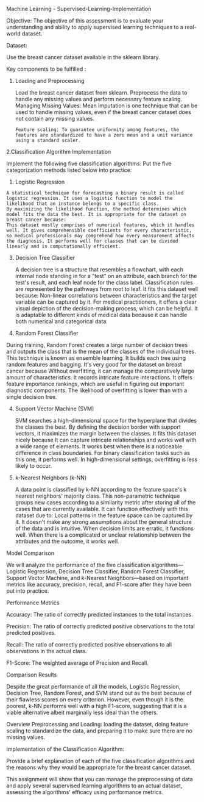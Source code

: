 Machine Learning - Supervised-Learning-Implementation

Objective: The objective of this assessment is to evaluate your understanding and ability to apply supervised learning techniques to a real-world dataset.

Dataset:

Use the breast cancer dataset available in the sklearn library.

Key components to be fulfilled :

1. Loading and Preprocessing

   Load the breast cancer dataset from sklearn.
   Preprocess the data to handle any missing values and perform necessary feature scaling.
       Managing Missing Values: Mean imputation is one technique that can be used to handle missing values, even if the breast cancer dataset does not contain any missing values.

       Feature scaling: To guarantee uniformity among features, the features are standardized to have a zero mean and a unit variance using a standard scaler.
   
2.Classification Algorithm Implementation 

  Implement the following five classification algorithms:
   Put the five categorization methods listed below into practice:

  1. Logistic Regression

    A statistical technique for forecasting a binary result is called logistic regression. It uses a logistic function to model the likelihood that an instance belongs to a specific class.
    By maximizing the likelihood function, the method determines which model fits the data the best. It is appropriate for the dataset on breast cancer because:
    This dataset mostly comprises of numerical features, which it handles well. It gives comprehensible coefficients for every characteristic, so medical professionals may comprehend how every measurement affects 
    the diagnosis. It performs well for classes that can be divided linearly and is computationally efficient.
3. Decision Tree Classifier
   
   A decision tree is a structure that resembles a flowchart, with each internal node standing in for a "test" on an attribute, each branch for the test's result, and each leaf node for the class label.
   Classification rules are represented by the pathways from root to leaf. It fits this dataset well because:
   Non-linear correlations between characteristics and the target variable can be captured by it. For medical practitioners, it offers a clear visual depiction of the decision-making process, which can be helpful. 
  It is adaptable to different kinds of medical data because it can handle both numerical and categorical data.

3. Random Forest Classifier
   
 During training, Random Forest creates a large number of decision trees and outputs the class that is the mean of the classes of the individual trees. This technique is known as ensemble learning. It builds
 each tree using random features and bagging. It's very good for the dataset on breast cancer because
 Without overfitting, it can manage the comparatively large amount of characteristics. It records intricate feature interactions. It offers feature importance rankings, which are useful in figuring out
 important diagnostic components. The likelihood of overfitting is lower than with a single decision tree.
 
4. Support Vector Machine (SVM)

   SVM searches a high-dimensional space for the hyperplane that divides the classes the best. By defining the decision border with support vectors, it maximizes the margin between the classes.
    It fits this dataset nicely because
    It can capture intricate relationships and works well with a wide range of elements. It works best when there is a noticeable difference in class boundaries. For binary classification tasks such as this
   one, it performs well. In high-dimensional settings, overfitting is less likely to occur.

5. k-Nearest Neighbors (k-NN)

   A data point is classified by k-NN according to the feature space's k nearest neighbors' majority class. This non-parametric technique groups new cases according to a similarity metric after storing all of
    the cases that are currently available. It can function effectively with this dataset due to:
  Local patterns in the feature space can be captured by it. It doesn't make any strong assumptions about the general structure of the data and is intuitive. When decision limits are erratic, it functions
   well. When there is a complicated or unclear relationship between the attributes and the outcome, it works well.

 Model Comparison

 We will analyze the performance of the five classification algorithms—Logistic Regression, Decision Tree Classifier, Random Forest Classifier, Support Vector Machine, and k-Nearest Neighbors—based on important
 metrics like accuracy, precision, recall, and F1-score after they have been put into practice.

Performance Metrics

Accuracy: The ratio of correctly predicted instances to the total instances.

Precision: The ratio of correctly predicted positive observations to the total predicted positives.

Recall: The ratio of correctly predicted positive observations to all observations in the actual class.

F1-Score: The weighted average of Precision and Recall.

Comparison Results

Despite the great performance of all the models, Logistic Regression, Decision Tree, Random Forest, and SVM stand out as the best because of their flawless scores on every criterion.
However, even though it is the poorest, k-NN performs well with a high F1-score, suggesting that it is a viable alternative albeit marginally less ideal than the others.

Overview
 Preprocessing and Loading:
loading the dataset, doing feature scaling to standardize the data, and preparing it to make sure there are no missing values.

Implementation of the Classification Algorithm:

Provide a brief explanation of each of the five classification algorithms and the reasons why they would be appropriate for the breast cancer dataset.

This assignment will show that you can manage the preprocessing of data and apply several supervised learning algorithms to an actual dataset, assessing the algorithms' efficacy using performance metrics.
  
